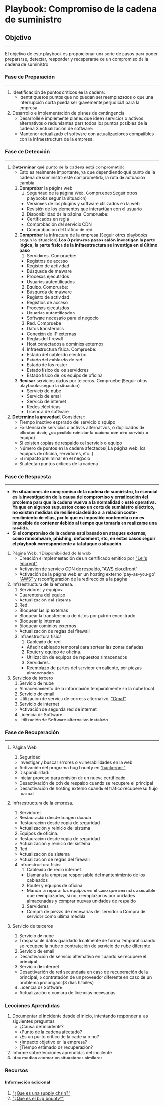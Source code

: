 # Playbook: Compromiso de la cadena de suministro

## Objetivo
---
El objetivo de este playbook es proporcionar una serie de pasos para poder prepararse, detectar, responder y recuperarse de un compromiso de la cadena de suministro
### Fase de Preparación
---
1. Identificación de puntos críticos en la cadena:
	- Identifique los puntos que no puedan ser reemplazados o que una interrupción corta pueda ser gravemente perjudicial para la empresa.
2. Desarrollo e implementación de planes de contingencia
	- Desarrolle e implemente planes que ideen servicios o activos alternativos o redundantes para todos los puntos posibles de la cadena
3.Actualización de software:
	- Mantener actualizado el software con actualizaciones compatibles con la infraestructura de la empresa.

### Fase de Detección
---
1. **Determinar** qué punto de la cadena está comprometido
	* Esto es realmente importante, ya que dependiendo qué punto de la cadena de suministro esté comprometida, la ruta de actuación cambia
	1. **Comprobar** la página web
		1. Seguridad de la página Web. Compruebe:(Seguir otros playbooks segun la situacion)
		* Versiones de los plugins y software utilizados en la web
		* Revisión de los elementos que interactúan con el usuario
		2. Disponibilidad de la página. Compruebe:
		* Certificados en regla
		* Comprobación del servicio CDN 
		* Comprobación del tráfico de red 
	2. **Comprobar** la infractura de la empresa.(Seguir otros playbooks segun la situacion)
		**Los 3 primeros pasos salón investigan la parte lógica, la parte física de la infraestructura se investiga en el último paso**
		1. Servidores. Compruebe:
		* Registros de acceso
		* Registro de actividad
		* Búsqueda de malware
		* Procesos ejecutados
		* Usuarios autentificados
		2. Equipo. Compruebe:
		* Búsqueda de malware
		* Registro de actividad
		* Registros de acceso
		* Procesos ejecutados
		* Usuarios autentificados
		* Software necesario para el negocio
		3. Red. Compruebe
		* Datos transferidos
		* Conexión de IP externas
		* Reglas del firewall
		* Host conectados a dominios externos
		4. Infraestructura física. Compruebe:
		* Estado del cableado eléctrico
		* Estado del cableado de red
		* Estado de los router
		* Estado físico de los servidores
		* Estado físico de los equipo de oficina
	3. **Revisar** servicios dados por terceros. Compruebe:(Seguir otros playbooks segun la situacion)
		* Servicio de nube
		* Servicio de email
		* Servicio de internet
		* Redes eléctricas
		* Licencia de software
2. **Determine la gravedad.** Considerar:
    * Tiempo inactivo esperado del servicio o equipo
    * Existencia de servicios o activos alternativos, o duplicados de ellos(es decir, ¿es posible reiniciar la cadena con otro servicio o equipo) 
    * Si existen copias de respaldo del servicio o equipo
    * Número de puntos en la cadena afectados( La página web, los equipos de oficina, servidores, etc..)
    * El impacto preliminar en el negocio
    * Si afectan puntos críticos de la cadena
### Fase de Respuesta
---
* **En situaciones de compromiso de la cadena de suministro, lo esencial es la investigación de la causa del compromiso y erradicación del problema para que la cadena vuelva a la normalidad o esté operativa. Ya que en algunos supuestos como un corte de suministro eléctrico, no existen medidas de resiliencia debido a la relación coste-rendimiento de ellas, por lo que es imposible contenerla o no es imposible de contener debido al tiempo que tomaría en realizarse una medida.**
* **Si el compromiso de la cadena está basado en ataques externos, como ransomware, phishing, defacement, etc, en estos casos seguir el playbook correspondiente a tal ataque o situación.**

1. Página Web.
	1.Disponibilidad de la web
	* Creación e implementación de un certificado emitido por ["Let's encrypt"](https://letsencrypt.org/es/)
	* Activavion de servicio CDN de respaldo, ["AWS cloudfront"](https://aws.amazon.com/es/cloudfront/) 
	* Activación de la página web en un hosting externo 'pay-as-you-go' ["AWS"](https://aws.amazon.com/es/pricing/?aws-products-pricing.sort-by=item.additionalFields.productNameLowercase&aws-products-pricing.sort-order=asc&awsf.Free%20Tier%20Type=*all&awsf.tech-category=*all]) y reconfiguración de la redirección a la página
2. Infraestructura de la empresa.
	1. Servidores y equipos.
	* Cuarentena del equipo
	* Actualización del sistema
	2. Red.
	* Bloquear las ip externas
	* Bloquear la transferencia de datos por patrón encontrado
	* Bloquear ip internas
	* Bloquear dominios externos
	* Actualización de reglas del firewall
	3. Infraestructura física
		1. Cableado de red.
		* Añadir cableado temporal para sortear las zonas dañadas
		2. Router y equipo de oficina.
		* Utilización de equipos de repuestos almacenados
		3. Servidores.
		* Reemplazo de partes del servidor en caliente, por piezas almacenadas
3. Servicios de tercero
	1. Servicio de nube
	* Almacenamiento de la información temporalmente en la nube local
	2. Servicio de email
	* Utilizacion de servico de correos alternativo, ["Gmail"](https://www.google.com/intl/es-419/gmail/about/)
	3. Servicio de internet
	* Activación de segunda red de internet
	4. Licencia de Software
	* Utilización de Software alternativo instalado


### Fase de Recuperación 
---
1. Página Web
	1. Seguridad:
	* Investigar y buscar errores o vulnerabilidades en la web
	* Activación del programa bug bounty en ["hackerone"](https://hackerone.com)
	2. Disponibilidad:
	* Iniciar proceso para emisión de un nuevo certificado
	* Desactivación de cdn de respaldo cuando se recupere el principal
	* Desactivación de hosting externo cuando el tráfico recupere su flujo normal 
2. Infraestructura de la empresa.
	1. Servidores.
	* Restauración desde imagen dorada
	* Restauración desde copia de seguridad
	* Actualización y reinicio del sistema
	2. Equipos de oficina.
	* Restauración desde copia de seguridad
	* Actualización y reinicio del sistema
	3. Red
	* Actualización de sistema
	* Actualización de reglas del firewall
	4. Infraestructura física
		1. Cableado de red o internet
		* Llamar a la empresa responsable del mantenimiento de los cableados
		2. Router y equipos de oficina
		* Mandar a reparar los equipos en el caso que sea más asequible que reemplazarlos, si no, reemplazarlos por unidades almacenadas y comprar nuevas unidades de respaldo
		3. Servidores
		* Compra de piezas de necesarias del servidor o Compra de servidor como última medida

3. Servicio de terceros
	1. Servicio de nube
	* Traspaso de datos guardado localmente de forma temporal cuando se recupere la nube o contratación de servicio de nube diferente
	2. Servicio de email
	* Desactivación de servicio alternativo en cuando se recupere el principal
	3. Servicio de internet
	* Desactivación de red secundaria en caso de recuperación de la principal, o contratación de un proveedor diferente en caso de un problema prolongado(3 días hábiles)
	4. Licencia de Software
	* Actualización o compra de licencias necesarias
### Lecciones Aprendidas

1. Documentar el incidente desde el inicio, intentando responder a las siguientes preguntas
	* ¿Causa del incidente?
	* ¿Punto de la cadena afectado?
	* ¿Es un punto crítico de la cadena o no?
	* ¿Impacto objetivo en la empresa?
	* ¿Tiempo estimado de recuperación?
2. Informe sobre lecciones aprendidas del incidente 
3. Idee medias a tomar en situaciones similares

### Recursos

#### Información adicional

1. <a name="supply-chain-playbook-ref-1"></a>["¿Que es una supply chain?"](https://www.postgradounab.cl/noticias/supply-chain-que-es-y-por-que-es-importante-para-empresas/#:~:text=%C2%BFQu%C3%A9%20es%20Supply%20Chain%20o,o%20servicio%20ha%20sido%20entregado.)
2. <a name="supply-chain-playbook-ref-1"></a>["¿Que es el bug bounty?"](https://keepcoding.io/blog/que-es-bug-bounty-programa/)

